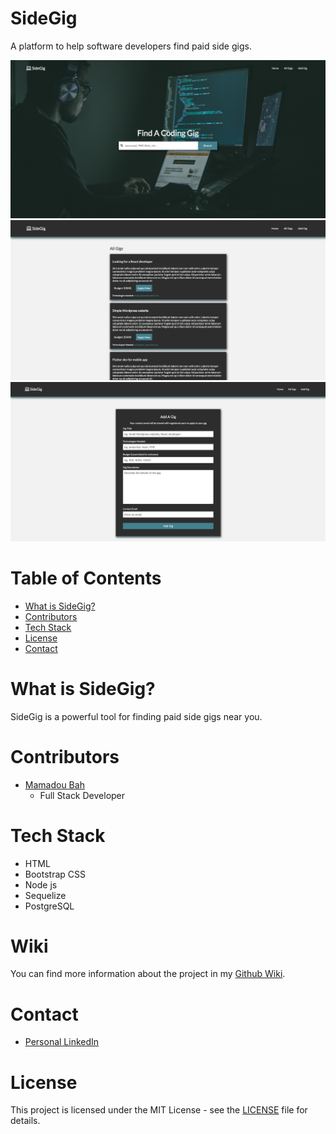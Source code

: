 # SideGig

A platform to help software developers find paid side gigs.

![SideGig Screenshot](WikiImages/Homepage.png?raw=true)
![SideGig Screenshot](WikiImages/ShowAllGigs.png?raw=true)
![SideGig Screenshot](WikiImages/AddAGig.png?raw=true)

# Table of Contents

- [What is SideGig?](#what-is-SideGig)
- [Contributors](#contributors)
- [Tech Stack](#tech-stack)
- [License](#license)
- [Contact](#contact)

# What is SideGig?

SideGig is a powerful tool for finding paid side gigs near you.

# Contributors

- [Mamadou Bah](https://www.linkedin.com/in/mamadou-bah-9962a711b/)
  - Full Stack Developer

# Tech Stack

- HTML
- Bootstrap CSS
- Node js
- Sequelize
- PostgreSQL

# Wiki

You can find more information about the project in my [Github Wiki](https://github.com/Mousto097/SideGig/wiki).

# Contact

- [Personal LinkedIn](https://www.linkedin.com/in/mamadou-bah-9962a711b/)

# License

This project is licensed under the MIT License - see the [LICENSE](LICENSE) file for details.
